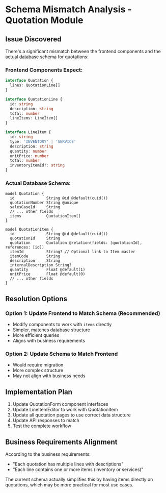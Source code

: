# Schema Mismatch Analysis - Quotation Module

## Issue Discovered

There's a significant mismatch between the frontend components and the actual database schema for quotations:

### Frontend Components Expect:
```typescript
interface Quotation {
  lines: QuotationLine[]
}

interface QuotationLine {
  id: string
  description: string
  total: number
  lineItems: LineItem[]
}

interface LineItem {
  id: string
  type: 'INVENTORY' | 'SERVICE'
  description: string
  quantity: number
  unitPrice: number
  total: number
  inventoryItemId?: string
}
```

### Actual Database Schema:
```prisma
model Quotation {
  id              String @id @default(cuid())
  quotationNumber String @unique
  salesCaseId     String
  // ... other fields
  items           QuotationItem[]
}

model QuotationItem {
  id              String @id @default(cuid())
  quotationId     String
  quotation       Quotation @relation(fields: [quotationId], references: [id])
  itemId          String? // Optional link to Item master
  itemCode        String
  description     String
  internalDescription String?
  quantity        Float @default(1)
  unitPrice       Float @default(0)
  // ... other fields
}
```

## Resolution Options

### Option 1: Update Frontend to Match Schema (Recommended)
- Modify components to work with `items` directly
- Simpler, matches database structure
- More efficient queries
- Aligns with business requirements

### Option 2: Update Schema to Match Frontend
- Would require migration
- More complex structure
- May not align with business needs

## Implementation Plan

1. Update QuotationForm component interfaces
2. Update LineItemEditor to work with QuotationItem
3. Update all quotation pages to use correct data structure
4. Update API responses to match
5. Test the complete workflow

## Business Requirements Alignment

According to the business requirements:
- "Each quotation has multiple lines with descriptions"
- "Each line contains one or more items (inventory or services)"

The current schema actually simplifies this by having items directly on quotations, which may be more practical for most use cases.